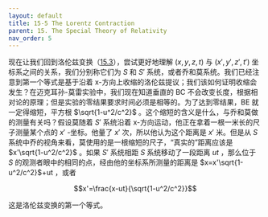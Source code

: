 ```yaml
---
layout: default
title: 15-5 The Lorentz Contraction
parent: 15. The Special Theory of Relativity
nav_order: 5
---
```

现在让我们回到洛伦兹变换（[15.3](/volume-1/15-the-special-theory-of-relativity/15-2-the-lorentz-transformation.md#eq-15-3)），尝试更好地理解 $(x,y,z,t)$ 与 $(x',y',z',t')$ 坐标系之间的关系，我们分别称它们为 $S$ 和 $S'$ 系统，或者乔和莫系统。我们已经注意到第一个等式是基于沿着 x-方向上收缩的洛伦兹提议；我们该如何证明收缩会发生？在迈克耳孙-莫雷实验中，我们现在知道垂直的 BC 不会改变长度，根据相对论的原理；但是实验的零结果要求时间必须是相等的。为了达到零结果，BE 就一定得缩短，平方根 $\sqrt{1-u^2/c^2}$ 。这个缩短的含义是什么，与乔和莫做的测量有关吗？假设莫随着 $S'$ 系统沿着 x-方向运动，他正在拿着一根一米长的尺子测量某个点的 $x'$ -坐标。他量了 $x'$ 次，所以他认为这个距离是 $x'$ 米。但是从 $S$ 系统中乔的视角来看，莫使用的是一根缩短的尺子，“真实的”距离应该是 $x'\sqrt{1-u^2/c^2}$ 。如果 $S'$ 系统相距 $S$ 系统移动了一段距离 $ut$ ，那么位于 $S$ 的观测者眼中的相同的点，经由他的坐标系所测量的距离是 $x=x'\sqrt{1-u^2/c^2}$+ut ，或者

$$x'=\frac{x-ut}{\sqrt{1-u^2/c^2}}$$

这是洛伦兹变换的第一个等式。
